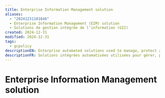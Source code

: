 ```yaml
---
title: Enterprise Information Management solution
aliases:
  - "20241231181846"
  - Enterprise Information Management (EIM) solution
  - Solutions de gestion intégrée de l’information (GII)
created: 2024-12-31
modified: 2024-12-31
tags:
  - gcpolicy
descriptionEN: Enterprise automated solutions used to manage, protect and preserve information resources from creation to disposition. These solutions maintain appropriate contextual information (metadata) and enable organizations to access, use, retain, and dispose of records (i.e., their destruction or transfer) in a managed, systematic and auditable way to support accountability, transparency and departmental business objectives.
descriptionFR: Solutions intégrées automatisées utilisées pour gérer, protéger et préserver les ressources documentaires de leur création à leur disposition. Ces solutions conservent l’information contextuelle pertinente (les métadonnées) et permettent aux organisations d’accéder à leurs dossiers, de les utiliser, de les conserver et d’en disposer (les détruire ou les transférer) de façon ordonnée, systématique et vérifiable afin d’appuyer la reddition de comptes, la transparence et les objectifs opérationnels ministériels.
---
```

# Enterprise Information Management solution
